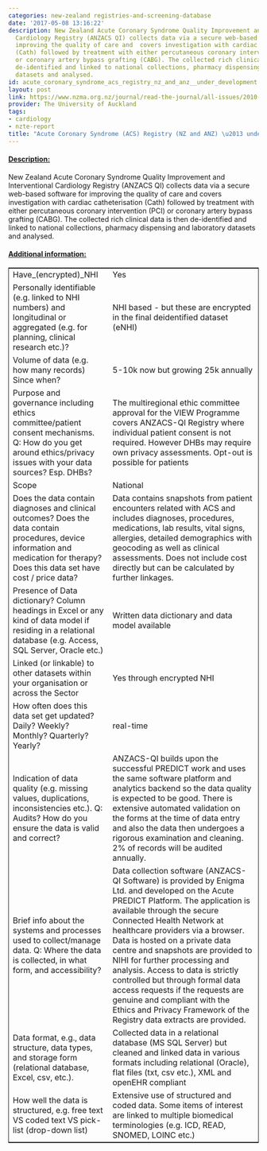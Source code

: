 ```yaml
---
categories: new-zealand registries-and-screening-database
date: '2017-05-08 13:16:22'
description: New Zealand Acute Coronary Syndrome Quality Improvement and Interventional
  Cardiology Registry (ANZACS QI) collects data via a secure web-based software for
  improving the quality of care and  covers investigation with cardiac catheterisation
  (Cath) followed by treatment with either percutaneous coronary intervention (PCI)
  or coronary artery bypass grafting (CABG). The collected rich clinical data is then
  de-identified and linked to national collections, pharmacy dispensing and laboratory
  datasets and analysed.
id: acute_coronary_syndrome_acs_registry_nz_and_anz__under_development
layout: post
link: https://www.nzma.org.nz/journal/read-the-journal/all-issues/2010-2019/2016/vol-129-no-1439-5-august-2016/6959
provider: The University of Auckland
tags:
- cardiology
- nzte-report
title: "Acute Coronary Syndrome (ACS) Registry (NZ and ANZ) \u2013 under development"
---
```



 <h4> <u>Description:</u> </h4>
New Zealand Acute Coronary Syndrome Quality Improvement and Interventional Cardiology Registry (ANZACS QI) collects data via a secure web-based software for improving the quality of care and  covers investigation with cardiac catheterisation (Cath) followed by treatment with either percutaneous coronary intervention (PCI) or coronary artery bypass grafting (CABG). The collected rich clinical data is then de-identified and linked to national collections, pharmacy dispensing and laboratory datasets and analysed.
 <h4> <u>Additional information:</u> </h4>
 <table style="border: 1px solid">
 <tr> <td width="40%">Have_(encrypted)_NHI</td> <td>Yes</td> </tr>
 <tr> <td width="40%">Personally identifiable (e.g. linked to NHI numbers) and longitudinal or aggregated (e.g. for planning, clinical research etc.)?</td> <td>NHI based - but these are encrypted in the final deidentified dataset (eNHI)</td> </tr>
 <tr> <td width="40%">Volume of data (e.g. how many records)
Since when?</td> <td>5-10k now but growing 25k annually</td> </tr>
 <tr> <td width="40%">Purpose and governance including ethics committee/patient consent mechanisms. Q: How do you get around ethics/privacy issues with your data sources? Esp. DHBs?</td> <td>The multiregional ethic committee approval for the VIEW Programme covers ANZACS-QI Registry where individual patient consent is not required. However DHBs may require own privacy assessments.
Opt-out is possible for patients</td> </tr>
 <tr> <td width="40%">Scope</td> <td>National</td> </tr>
 <tr> <td width="40%">Does the data contain diagnoses and clinical outcomes?
Does the data contain procedures, device information and medication for therapy?
Does this data set have cost / price data?</td> <td>Data contains snapshots from patient encounters related with ACS and includes diagnoses, procedures, medications, lab results, vital signs, allergies, detailed demographics with geocoding as well as clinical assessments. Does not include cost directly but can be calculated by further linkages.</td> </tr>
 <tr> <td width="40%">Presence of Data dictionary? Column headings in Excel or any kind of data model if residing in a relational database (e.g. Access, SQL Server, Oracle etc.) </td> <td>Written data dictionary and data model available</td> </tr>
 <tr> <td width="40%">Linked (or linkable) to other datasets within your organisation or across the Sector</td> <td>Yes through encrypted NHI</td> </tr>
 <tr> <td width="40%">How often does this data set get updated? Daily? Weekly? Monthly? Quarterly? Yearly?</td> <td>real-time</td> </tr>
 <tr> <td width="40%">Indication of data quality (e.g. missing values, duplications, inconsistencies etc.). Q: Audits? How do you ensure the data is valid and correct?</td> <td>ANZACS-QI builds upon the successful PREDICT work and uses the same software platform and analytics backend so the data quality is expected to be good. There is extensive automated validation on the forms at the time of data entry and also the data then undergoes a rigorous examination and cleaning. 2% of records will be audited annually.</td> </tr>
 <tr> <td width="40%">Brief info about the systems and processes used to collect/manage data. Q: Where the data is collected, in what form, and accessibility?</td> <td>Data collection software (ANZACS-QI Software) is provided by Enigma Ltd. and developed on the Acute PREDICT Platform. The application is available through the secure Connected Health Network at healthcare providers via a browser. Data is hosted on a private data centre and snapshots are provided to NIHI for further processing and analysis. Access to data is strictly controlled but through formal data access requests if the requests are genuine and compliant with the Ethics and Privacy Framework of the Registry data extracts are provided.</td> </tr>
 <tr> <td width="40%">Data format, e.g., data structure, data types, and storage form (relational database, Excel, csv, etc.).</td> <td>Collected data in a relational database (MS SQL Server) but cleaned and linked data in various formats including relational (Oracle), flat files (txt, csv etc.), XML and openEHR compliant</td> </tr>
 <tr> <td width="40%">How well the data is structured, e.g. free text VS coded text VS pick-list (drop-down list)</td> <td>Extensive use of structured and coded data. Some items of interest are linked to multiple biomedical terminologies (e.g. ICD, READ, SNOMED, LOINC etc.)</td> </tr>
 </table>